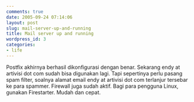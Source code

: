 ```yaml
---
comments: true
date: 2005-09-24 07:14:06
layout: post
slug: mail-server-up-and-running
title: Mail server up and running
wordpress_id: 3
categories:
- life
---
```


Postfix akhirnya berhasil dikonfigurasi dengan benar. Sekarang endy at artivisi dot com sudah bisa digunakan lagi. 
Tapi sepertinya perlu pasang spam filter, soalnya alamat email endy at artivisi dot com terlanjur tersebar ke para spammer.
Firewall juga sudah aktif. Bagi para pengguna Linux, gunakan Firestarter. Mudah dan cepat.
